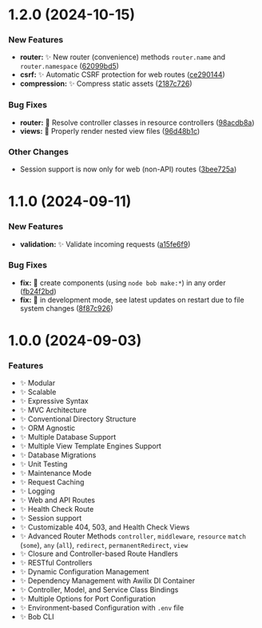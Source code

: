 # 1.2.0 (2024-10-15)

### New Features

* **router:**  :sparkles: New router (convenience) methods `router.name` and `router.namespace` ([62099bd5](https://github.com/simplicity-js/framework/commit/62099bd5690865efaa69425d688cb38fef13d642))
* **csrf:**  :sparkles: Automatic CSRF protection for web routes ([ce290144](https://github.com/simplicity-js/framework/commit/ce290144cbb8cdeb5dba2611d60085acbd201532))
* **compression:**  :sparkles: Compress static assets ([2187c726](https://github.com/simplicity-js/framework/commit/2187c72625dbbd85f772892ab42fb9cedff26316))

### Bug Fixes

* **router:**  :bug: Resolve controller classes in resource controllers ([98acdb8a](https://github.com/simplicity-js/framework/commit/98acdb8a2be8873f67c4c4789b7134182b5360a1))
* **views:**  :bug: Properly render nested view files ([96d48b1c](https://github.com/simplicity-js/framework/commit/96d48b1cfa950875fd6b115d61024475379012a1))

### Other Changes

*  Session support is now only for web (non-API) routes ([3bee725a](https://github.com/simplicity-js/framework/commit/3bee725a3aa6cbe4ac0a5448d85ebe68cd964825))

# 1.1.0 (2024-09-11)

### New Features

* **validation:**  :sparkles: Validate incoming requests ([a15fe6f9](https://github.com/simplicity-js/framework/commit/a15fe6f9b1c6bce5a8cb69db680acd6cbe7d56dc))

### Bug Fixes

* **fix:**  :bug: create components (using `node bob make:*`) in any order ([fb24f2bd](https://github.com/simplicity-js/framework/commit/fb24f2bdf755615c7c4f69f64489183e9c78269b))
* **fix:**  :bug: in development mode, see latest updates on restart due to file system changes ([8f87c926](https://github.com/simplicity-js/framework/commit/8f87c926400b5e63e9e95277d382e7180ba1a712))


# 1.0.0 (2024-09-03)

### Features
* :sparkles: Modular
* :sparkles: Scalable
* :sparkles: Expressive Syntax
* :sparkles: MVC Architecture
* :sparkles: Conventional Directory Structure
* :sparkles: ORM Agnostic
* :sparkles: Multiple Database Support
* :sparkles: Multiple View Template Engines Support
* :sparkles: Database Migrations
* :sparkles: Unit Testing
* :sparkles: Maintenance Mode
* :sparkles: Request Caching
* :sparkles: Logging
* :sparkles: Web and API Routes
* :sparkles: Health Check Route
* :sparkles: Session support
* :sparkles: Customizable 404, 503, and Health Check Views
* :sparkles: Advanced Router Methods
  `controller`, `middleware`, `resource` `match` (`some`), `any` (`all`), `redirect`, `permanentRedirect`, `view`
* :sparkles: Closure and Controller-based Route Handlers
* :sparkles: RESTful Controllers
* :sparkles: Dynamic Configuration Management
* :sparkles: Dependency Management with Awilix DI Container
* :sparkles: Controller, Model, and Service Class Bindings
* :sparkles: Multiple Options for Port Configuration
* :sparkles: Environment-based Configuration with `.env` file
* :sparkles: Bob CLI
